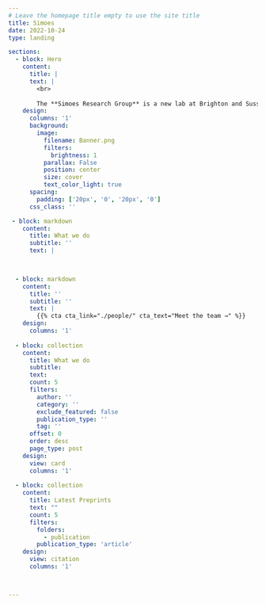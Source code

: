```yaml
---
# Leave the homepage title empty to use the site title
title: Simoes 
date: 2022-10-24
type: landing

sections:
  - block: Hero
    content:
      title: |
      text: |
        <br>
        
        The **Simoes Research Group** is a new lab at Brighton and Sussex Medical School focusing on the interactions between cancer cells and their microenvironment.
    design:
      columns: '1'
      background:
        image: 
          filename: Banner.png
          filters:
            brightness: 1
          parallax: False
          position: center
          size: cover
          text_color_light: true
      spacing:
        padding: ['20px', '0', '20px', '0']
      css_class: ''

 - block: markdown
    content:
      title: What we do
      subtitle: ''
      text: |
       


  - block: markdown
    content:
      title: ''
      subtitle: ''
      text: |
        {{% cta cta_link="./people/" cta_text="Meet the team →" %}}
    design:
      columns: '1'
  
  - block: collection
    content:
      title: What we do
      subtitle:
      text:
      count: 5
      filters:
        author: ''
        category: ''
        exclude_featured: false
        publication_type: ''
        tag: ''
      offset: 0
      order: desc
      page_type: post
    design:
      view: card
      columns: '1'
  
  - block: collection
    content:
      title: Latest Preprints
      text: ""
      count: 5
      filters:
        folders:
          - publication
        publication_type: 'article'
    design:
      view: citation
      columns: '1'



---
```

